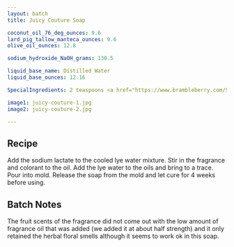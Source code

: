 ```yaml
---
layout: batch
title: Juicy Couture Soap

coconut_oil_76_deg_ounces: 9.6
lard_pig_tallow_manteca_ounces: 9.6
olive_oil_ounces: 12.8

sodium_hydroxide_NaOH_grams: 130.5

liquid_base_name: Distilled Water
liquid_base_ounces: 12.16

SpecialIngredients: 2 teaspoons <a href="https://www.brambleberry.com/Sodium-Lactate-P5127.aspx">sodium lactate</a>, 1 teaspoon <a href="https://www.brambleberry.com/ultramarine-blue-pigment-p4043.aspx">ultramarine blue pigment</a>, and 1 oz. <a href="https://www.brambleberry.com/Bramble-Berrys-Juicy-Couture-Type-Fragrance-Oil-P6341.aspx">juicy couture fragrance oil</a>.

image1: juicy-couture-1.jpg
image2: juicy-couture-2.jpg

---
```


## Recipe
Add the sodium lactate to the cooled lye water mixture.  Stir in the fragrance and colorant to the oil. Add the lye water to the oils and bring to a trace. Pour into mold. Release the soap from the mold and let cure for 4 weeks before using.

## Batch Notes
The fruit scents of the fragrance did not come out with the low amount of fragrance oil that was added (we added it at about half strength) and it only retained the herbal floral smells although it seems to work ok in this soap.